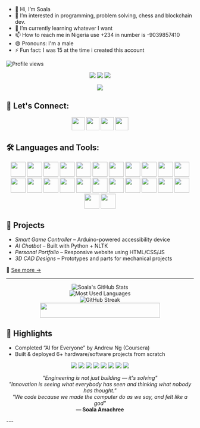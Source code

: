 - 👋 Hi, I’m Soala
- 👀 I’m interested in programming, problem solving, chess and  blockchain dev.
- 🌱 I’m currently learning whatever I want
- 📫 How to reach me in Nigeria use +234 in number is -9039857410
- 😄 Pronouns: I'm a male
- ⚡ Fun fact: I was 15 at the time i created this account

![Profile views](https://komarev.com/ghpvc/?username=SoalaAmachree&label=Profile%20Views&color=0e75b6&style=flat)

<!-- 🔗 Quick Info Badges -->
<p align="center">
  <img src="https://img.shields.io/badge/Mechatronics%20Engineering-blue?style=flat-square" />
  <img src="https://img.shields.io/badge/Made%20in-Nigeria-008751?style=flat-square" />
  <img src="https://img.shields.io/github/followers/Soala7?label=Followers&style=social" /> 
</p>

<!---
Soala7/Soala7 is a ✨ special ✨ repository because its `README.md` (this file) appears on your GitHub profile.
You can click the Preview link to take a look at your changes.
--->
<!-- 🔠 Typing Animation Header -->
<p align="center">
  <img src="https://readme-typing-svg.herokuapp.com?font=Fira+Code&duration=3000&pause=1000&color=00BFFF&width=550&lines=Hi%2C+I'm+Soala+👋;Mechatronics+Engineering+Student;Creative+Coder+%7C+AI+Explorer+%7C+Builder;Solving+Real-World+Problems+with+Tech;👀+I’m+interested+in+chess+and+blockchain+dev;Engineer+with+Code%2C+Design+%26+Vision" />
</p>


## 🔗 Let's Connect:
<p align="center">
  <!-- Gmail -->
  <a href="mailto:nigaamace@gmail.com"><img src="https://cdn.jsdelivr.net/gh/devicons/devicon/icons/google/google-original.svg" width="35" /></a>
  <!-- Twitter -->
  <a href="https://twitter.com/AmaceNiga31850"><img src="https://cdn.jsdelivr.net/gh/devicons/devicon/icons/twitter/twitter-original.svg" width="35" /></a>
  <!-- Stack Overflow -->
  <a href="https://stackoverflow.com/users/preferences/31110642"><img src="https://cdn.jsdelivr.net/gh/devicons/devicon/icons/stackoverflow/stackoverflow-original.svg" width="35" /></a>
  <!-- LinkedIn -->
  <a href="https://www.linkedin.com/in/soala-amachree-12361313"><img src="https://cdn.jsdelivr.net/gh/devicons/devicon/icons/linkedin/linkedin-original.svg" width="35" /></a>
</p>



## 🛠️ Languages and Tools:
<p align="center">
  <!-- Programming & Tools -->
  <img src="https://cdn.jsdelivr.net/gh/devicons/devicon/icons/html5/html5-original.svg" width="40"/>
  <img src="https://cdn.jsdelivr.net/gh/devicons/devicon/icons/css3/css3-original.svg" width="40"/>
  <img src="https://cdn.jsdelivr.net/gh/devicons/devicon/icons/javascript/javascript-original.svg" width="40"/>
  <img src="https://cdn.jsdelivr.net/gh/devicons/devicon/icons/python/python-original.svg" width="40"/>
  <img src="https://cdn.jsdelivr.net/gh/devicons/devicon@latest/icons/c/c-original.svg" width="40" />
  <img src="https://cdn.jsdelivr.net/gh/devicons/devicon@latest/icons/cplusplus/cplusplus-original.svg" width="40" />
  <img src="https://cdn.jsdelivr.net/gh/devicons/devicon@latest/icons/flask/flask-original.svg" width="40" />
  <img src="https://cdn.jsdelivr.net/gh/devicons/devicon/icons/pytorch/pytorch-original.svg" width="40" height="40"/>
  <img src="https://cdn.jsdelivr.net/gh/devicons/devicon/icons/tensorflow/tensorflow-original.svg" width="40" height="40"/>
  <img src="https://cdn.jsdelivr.net/gh/devicons/devicon/icons/jupyter/jupyter-original.svg" width="40" height="40"/>
  <img src="https://cdn.jsdelivr.net/gh/devicons/devicon@latest/icons/kaggle/kaggle-original.svg" width="40"/>
  <img src="https://cdn.jsdelivr.net/gh/devicons/devicon/icons/vscode/vscode-original.svg" width="40"/>
  <img src="https://cdn.jsdelivr.net/gh/devicons/devicon@latest/icons/codepen/codepen-original.svg"  width="40"/>
  <img src="https://cdn.jsdelivr.net/gh/devicons/devicon/icons/ubuntu/ubuntu-plain.svg" width="40"/>
  <img src="https://cdn.jsdelivr.net/gh/devicons/devicon/icons/docker/docker-original.svg" width="40"/>
  <img src="https://cdn.jsdelivr.net/gh/devicons/devicon@latest/icons/visualstudio/visualstudio-original.svg" width="40" />
  <img src="https://cdn.jsdelivr.net/gh/devicons/devicon/icons/github/github-original.svg" width="40"/>
  <img src="https://cdn.jsdelivr.net/gh/devicons/devicon@latest/icons/linux/linux-original.svg"  width="40"/>
  <img src="https://cdn.jsdelivr.net/gh/devicons/devicon@latest/icons/windows11/windows11-original.svg" width="40" />
  <img src="https://cdn.jsdelivr.net/gh/devicons/devicon@latest/icons/yarn/yarn-original.svg" width="40" />
  <img src="https://cdn.jsdelivr.net/gh/devicons/devicon/icons/git/git-original.svg" width="40"/>
  <img src="https://upload.wikimedia.org/wikipedia/commons/7/73/Arduino_IDE_logo.svg" width="40"/>
  <img src="https://upload.wikimedia.org/wikipedia/commons/5/59/KiCad-Logo.svg" width="40"/>
  <img src="https://cdn.jsdelivr.net/gh/devicons/devicon@latest/icons/canva/canva-original.svg" width="40" />
          
</p>

## 🚀 Projects

- *Smart Game Controller* – Arduino-powered accessibility device  
- *AI Chatbot* – Built with Python + NLTK  
- *Personal Portfolio* – Responsive website using HTML/CSS/JS  
- *3D CAD Designs* – Prototypes and parts for mechanical projects  

🔗 [See more →](https://github.com/Soala7?tab=repositories)


---
<p align="center">
  <img src="https://github-readme-stats.vercel.app/api?username=Soala7&show_icons=true&theme=radical" alt="Soala's GitHub Stats" />
  <br />
  <img src="https://github-readme-stats.vercel.app/api/top-langs/?username=Soala7&layout=compact&theme=radical" alt="Most Used Languages" />
  <br />
  <img src="https://streak-stats.demolab.com?user=Soala7&theme=radical&border_radius=5" alt="GitHub Streak" />
    <br/>
  <img src="https://github-profile-trophy.vercel.app/?username=Soala7&theme=radical&no-frame=true&margin-w=10" width="80%" height = "40" />

</p>


## 📌 Highlights

- Completed “AI for Everyone” by Andrew Ng (Coursera)  
- Built & deployed 6+ hardware/software projects from scratch
<p align="center">
  <!-- Harvard CS50 AI + Python -->
  <img src="https://img.shields.io/badge/-Harvard%20CS50:AI%20&%20Python-red?style=for-the-badge&logo=harvard&logoColor=white" />

  <!-- Flask Web App -->
  <img src="https://img.shields.io/badge/-Flask%20Web%20Apps-black?style=for-the-badge&logo=flask&logoColor=white" />

  <!-- Python CLI Grading System -->
  <img src="https://img.shields.io/badge/-Python%20Result%20App-306998?style=for-the-badge&logo=python&logoColor=white" />

  <!-- Git & GitHub -->
  <img src="https://img.shields.io/badge/-Git%20&%20GitHub-181717?style=for-the-badge&logo=github&logoColor=white" />

  <!-- Chatbot in React + Flask -->
  <img src="https://img.shields.io/badge/-Chatbot%20(React+Flask)-61DAFB?style=for-the-badge&logo=react&logoColor=black" />

  <!-- VS Code Mastery -->
  <img src="https://img.shields.io/badge/-Visual%20Studio%20Code-007ACC?style=for-the-badge&logo=visualstudiocode&logoColor=white" />

  <!-- Docker + Ubuntu Tools -->
  <img src="https://img.shields.io/badge/-Ubuntu%20&%20Docker-E95420?style=for-the-badge&logo=ubuntu&logoColor=white" />

  <!-- GitHub Achievements -->
  <img src="https://img.shields.io/badge/-GitHub%20Achievements-6e40c9?style=for-the-badge&logo=github&logoColor=white" />
</p>

 <p align="center">
  <em>"Engineering is not just building — it's solving"</em><br/>
  <em>"Innovation is seeing what everybody has seen and thinking what nobody has thought."</em><br/>
  <em>"We code because we made the computer do as we say, and felt like a god"</em><br/>
  <strong>— Soala Amachree</strong>
</p>
---

